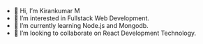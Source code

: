 - 👋 Hi, I’m Kirankumar M
- 👀 I’m interested in Fullstack Web Development. 
- 🌱 I’m currently learning Node.js and Mongodb.
- 💞️ I’m looking to collaborate on React Development Technology.

<!---
02-Kirankumar/02-Kirankumar is a ✨ special ✨ repository because its `README.md` (this file) appears on your GitHub profile.
You can click the Preview link to take a look at your changes.
--->
